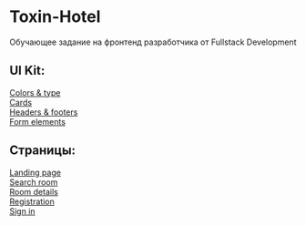 # Toxin-Hotel
Обучающее задание на фронтенд разработчика от Fullstack Development
## UI Kit:
[Colors & type](https://aleksryab.github.io/toxin-hotel/dist/colors-type.html)<br />
[Cards](https://aleksryab.github.io/toxin-hotel/dist/cards.html)<br />
[Headers & footers](https://aleksryab.github.io/toxin-hotel/dist/headers-footers.html)<br />
[Form elements](https://aleksryab.github.io/toxin-hotel/dist/form-elements.html)<br />
## Страницы:
[Landing page](https://aleksryab.github.io/toxin-hotel/dist/index.html)<br />
[Search room](https://aleksryab.github.io/toxin-hotel/dist/search-room.html)<br />
[Room details](https://aleksryab.github.io/toxin-hotel/dist/room-details.html)<br />
[Registration](https://aleksryab.github.io/toxin-hotel/dist/registration.html)<br />
[Sign in](https://aleksryab.github.io/toxin-hotel/dist/sign-in.html)<br />